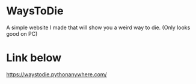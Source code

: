 # WaysToDie
A simple website I made that will show you a weird way to die.
(Only looks good on PC)
# Link below
https://waystodie.pythonanywhere.com/
